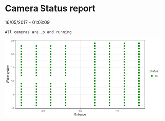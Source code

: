 Camera Status report
================
16/05/2017 - 01:03:09

    All cameras are up and running

![](camreport_files/figure-markdown_github/unnamed-chunk-2-1.png)
